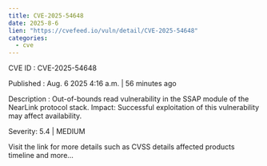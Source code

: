 ```yaml
--- 
title: CVE-2025-54648
date: 2025-8-6
lien: "https://cvefeed.io/vuln/detail/CVE-2025-54648"
categories:
  - cve
---
```


CVE ID : CVE-2025-54648

Published :  Aug. 6
2025
4:16 a.m. | 56 minutes ago

Description : Out-of-bounds read vulnerability in the SSAP module of the NearLink protocol stack.
Impact: Successful exploitation of this vulnerability may affect availability.

Severity: 5.4 | MEDIUM

Visit the link for more details
such as CVSS details
affected products
timeline
and more...
